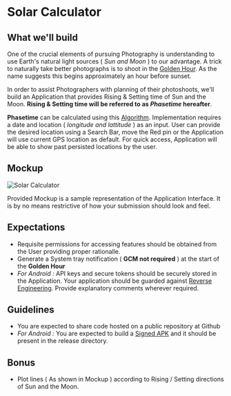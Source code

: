 # Solar Calculator
## What we'll build
One of the crucial elements of pursuing Photography is understanding to use Earth's natural light sources ( *Sun and Moon* ) to our advantage. A trick to naturally take better photographs is to shoot in the [Golden Hour](https://en.wikipedia.org/wiki/Golden_hour_(photography)). As the name suggests this begins approximately an hour before sunset. 

In order to assist Photographers with planning of their photoshoots, we'll build an Application that provides Rising & Setting time of Sun and the Moon. **Rising & Setting time will be referred to as _Phasetime_ hereafter**. 

**Phasetime** can be calculated using this [Algorithm](https://web.archive.org/web/20161202180207/http://williams.best.vwh.net/sunrise_sunset_algorithm.htm). Implementation requires a date and location ( _longitude and lattitude_ ) as an input. User can provide the desired location using a Search Bar, move the Red pin or the Application will use current GPS location as default. For quick access, Application will be able to show past persisted locations by the user.


## Mockup
![Solar Calculator](https://i.imgur.com/cSeNZga.png)

Provided Mockup is a sample representation of the Application Interface. It is by no means restrictive of how your submission should look and feel. 

## Expectations
*  Requisite permissions for accessing features should be obtained from the User providing proper rationalle. 
* Generate a System tray notification ( **GCM not required** ) at the start of the **Golden Hour**
*  _For Android :_ API keys and secure tokens should be securely stored in the Application. Your application should be guarded against [Reverse Engineering](http://tinypic.com/r/24zjbe8/9). Provide explanatory comments wherever required.

## Guidelines
*  You are expected to share code hosted on a public repository at Github
* _For Android :_ You are expected to build a [Signed APK](https://developer.android.com/studio/publish/app-signing) and it should be present in the release directory.


## Bonus
* Plot lines ( As shown in Mockup ) according to Rising / Setting directions of Sun and the Moon.
